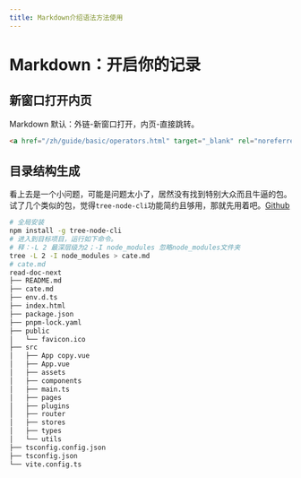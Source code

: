 ```yaml
---
title: Markdown介绍语法方法使用
---
```


# Markdown：开启你的记录

## 新窗口打开内页

Markdown 默认：外链-新窗口打开，内页-直接跳转。

```html
<a href="/zh/guide/basic/operators.html" target="_blank" rel="noreferrer">基础知识-位运算</a>
```

## 目录结构生成

看上去是一个小问题，可能是问题太小了，居然没有找到特别大众而且牛逼的包。  
试了几个类似的包，觉得`tree-node-cli`功能简约且够用，那就先用着吧。[Github](https://github.com/yangshun/tree-node-cli)

```bash
# 全局安装
npm install -g tree-node-cli
# 进入到目标项目，运行如下命令。
# 释：-L 2 最深层级为2；-I node_modules 忽略node_modules文件夹
tree -L 2 -I node_modules > cate.md
# cate.md
read-doc-next
├── README.md
├── cate.md
├── env.d.ts
├── index.html
├── package.json
├── pnpm-lock.yaml
├── public
│   └── favicon.ico
├── src
│   ├── App copy.vue
│   ├── App.vue
│   ├── assets
│   ├── components
│   ├── main.ts
│   ├── pages
│   ├── plugins
│   ├── router
│   ├── stores
│   ├── types
│   └── utils
├── tsconfig.config.json
├── tsconfig.json
└── vite.config.ts
```
